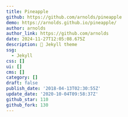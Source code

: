 ```yaml
---
title: Pineapple
github: https://github.com/arnolds/pineapple
demo: https://arnolds.github.io/pineapple/
author: arnolds
author_link: https://github.com/arnolds
date: 2024-11-27T12:05:08.675Z
description: 🍍 Jekyll theme
ssg:
  - Jekyll
css: []
ui: []
cms: []
category: []
draft: false
publish_date: '2018-04-13T02:30:55Z'
update_date: '2020-10-04T09:58:37Z'
github_star: 110
github_fork: 130
---
```

